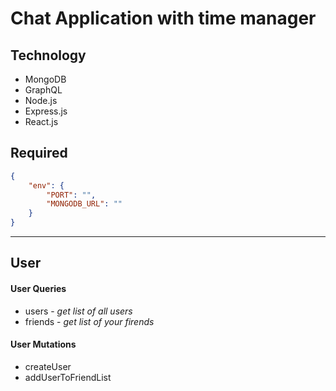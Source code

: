 # Chat Application with time manager

## Technology

-   MongoDB
-   GraphQL
-   Node.js
-   Express.js
-   React.js

## Required

```json
{
	"env": {
		"PORT": "",
		"MONGODB_URL": ""
	}
}
```

---

## User

#### User Queries

-   users - _get list of all users_
-   friends - _get list of your firends_

#### User Mutations

-   createUser
-   addUserToFriendList
